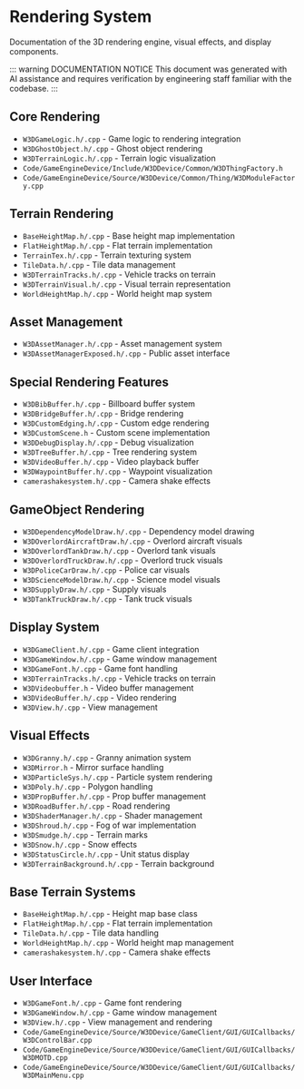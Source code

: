# Rendering System

Documentation of the 3D rendering engine, visual effects, and display components.

::: warning DOCUMENTATION NOTICE
This document was generated with AI assistance and requires verification by engineering staff familiar with the codebase.
:::

## Core Rendering

- `W3DGameLogic.h/.cpp` - Game logic to rendering integration
- `W3DGhostObject.h/.cpp` - Ghost object rendering
- `W3DTerrainLogic.h/.cpp` - Terrain logic visualization
- `Code/GameEngineDevice/Include/W3DDevice/Common/W3DThingFactory.h`
- `Code/GameEngineDevice/Source/W3DDevice/Common/Thing/W3DModuleFactory.cpp`

## Terrain Rendering

- `BaseHeightMap.h/.cpp` - Base height map implementation
- `FlatHeightMap.h/.cpp` - Flat terrain implementation
- `TerrainTex.h/.cpp` - Terrain texturing system
- `TileData.h/.cpp` - Tile data management
- `W3DTerrainTracks.h/.cpp` - Vehicle tracks on terrain
- `W3DTerrainVisual.h/.cpp` - Visual terrain representation
- `WorldHeightMap.h/.cpp` - World height map system

## Asset Management

- `W3DAssetManager.h/.cpp` - Asset management system
- `W3DAssetManagerExposed.h/.cpp` - Public asset interface

## Special Rendering Features

- `W3DBibBuffer.h/.cpp` - Billboard buffer system
- `W3DBridgeBuffer.h/.cpp` - Bridge rendering
- `W3DCustomEdging.h/.cpp` - Custom edge rendering
- `W3DCustomScene.h` - Custom scene implementation
- `W3DDebugDisplay.h/.cpp` - Debug visualization
- `W3DTreeBuffer.h/.cpp` - Tree rendering system
- `W3DVideoBuffer.h/.cpp` - Video playback buffer
- `W3DWaypointBuffer.h/.cpp` - Waypoint visualization
- `camerashakesystem.h/.cpp` - Camera shake effects

## GameObject Rendering

- `W3DDependencyModelDraw.h/.cpp` - Dependency model drawing
- `W3DOverlordAircraftDraw.h/.cpp` - Overlord aircraft visuals
- `W3DOverlordTankDraw.h/.cpp` - Overlord tank visuals
- `W3DOverlordTruckDraw.h/.cpp` - Overlord truck visuals
- `W3DPoliceCarDraw.h/.cpp` - Police car visuals
- `W3DScienceModelDraw.h/.cpp` - Science model visuals
- `W3DSupplyDraw.h/.cpp` - Supply visuals
- `W3DTankTruckDraw.h/.cpp` - Tank truck visuals

## Display System

- `W3DGameClient.h/.cpp` - Game client integration
- `W3DGameWindow.h/.cpp` - Game window management
- `W3DGameFont.h/.cpp` - Game font handling
- `W3DTerrainTracks.h/.cpp` - Vehicle tracks on terrain
- `W3DVideobuffer.h` - Video buffer management
- `W3DVideoBuffer.h/.cpp` - Video rendering
- `W3DView.h/.cpp` - View management

## Visual Effects

- `W3DGranny.h/.cpp` - Granny animation system
- `W3DMirror.h` - Mirror surface handling
- `W3DParticleSys.h/.cpp` - Particle system rendering
- `W3DPoly.h/.cpp` - Polygon handling
- `W3DPropBuffer.h/.cpp` - Prop buffer management
- `W3DRoadBuffer.h/.cpp` - Road rendering
- `W3DShaderManager.h/.cpp` - Shader management
- `W3DShroud.h/.cpp` - Fog of war implementation
- `W3DSmudge.h/.cpp` - Terrain marks
- `W3DSnow.h/.cpp` - Snow effects
- `W3DStatusCircle.h/.cpp` - Unit status display
- `W3DTerrainBackground.h/.cpp` - Terrain background

## Base Terrain Systems

- `BaseHeightMap.h/.cpp` - Height map base class
- `FlatHeightMap.h/.cpp` - Flat terrain implementation
- `TileData.h/.cpp` - Tile data handling
- `WorldHeightMap.h/.cpp` - World height map management
- `camerashakesystem.h/.cpp` - Camera shake effects

## User Interface

- `W3DGameFont.h/.cpp` - Game font rendering
- `W3DGameWindow.h/.cpp` - Game window management
- `W3DView.h/.cpp` - View management and rendering
- `Code/GameEngineDevice/Source/W3DDevice/GameClient/GUI/GUICallbacks/W3DControlBar.cpp`
- `Code/GameEngineDevice/Source/W3DDevice/GameClient/GUI/GUICallbacks/W3DMOTD.cpp`
- `Code/GameEngineDevice/Source/W3DDevice/GameClient/GUI/GUICallbacks/W3DMainMenu.cpp`
